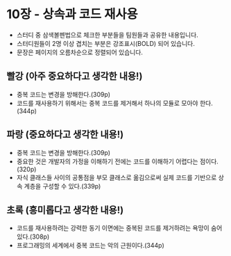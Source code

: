 # 10장 - 상속과 코드 재사용

- 스터디 중 삼색볼펜법으로 체크한 부분들을 팀원들과 공유한 내용입니다.
- 스터디원들이 2명 이상 겹치는 부분은 강조표시(BOLD) 되어 있습니다.
- 문장은 페이지의 오름차순으로 정렬되어 있습니다.

##  빨강 (아주 중요하다고 생각한 내용!)
- 중복 코드는 변경을 방해한다.(309p)
- 코드를 재사용하기 위해서는 중복 코드를 제거해서 하나의 모듈로 모아야 한다.(344p)

##  파랑 (중요하다고 생각한 내용!)
- 중복 코드는 변경을 방해한다.(309p)
- 중요한 것은 개발자의 가정을 이해하기 전에는 코드를 이해하기 어렵다는 점이다.(320p)
- 자식 클래스들 사이의 공통점을 부모 클래스로 옮김으로써 실제 코드를 기반으로 상속 계층을 구성할 수 있다.(339p)

##  초록 (흥미롭다고 생각한 내용!)
- 코드를 재사용하려는 강력한 동기 이면에는 중복된 코드를 제거하려는 욕망이 숨어 있다.(308p)
- 프로그래밍의 세계에서 중복 코드는 악의 근원이다.(344p)
